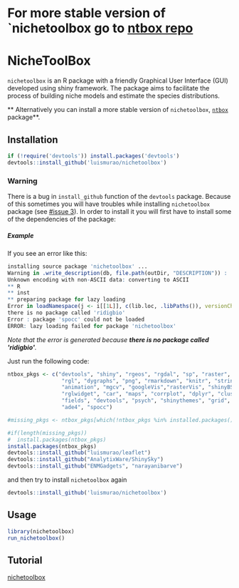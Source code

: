 
# For more stable version of `nichetoolbox go to [ntbox repo](https://github.com/luismurao/ntbox)
# NicheToolBox

`nichetoolbox` is an R package with a friendly Graphical User Interface (GUI) developed using shiny framework. The package aims to facilitate the process of building niche models and estimate the species distributions. 

** Alternatively you can install a more stable version of `nichetoolbox`, [`ntbox`](https://github.com/luismurao/ntbox) package**.


## Installation
```r
if (!require('devtools')) install.packages('devtools')
devtools::install_github('luismurao/nichetoolbox')
```

### Warning

There is a bug in `install_github` function of the `devtools` package. Because of this sometimes you will have troubles while installing `nichetoolbox` package (see [#issue 3](https://github.com/luismurao/nichetoolbox/issues/3)). In order to install it you will first have to install some of the dependencies of the package: 

##### Example 

If you see an error like this:

``` r
installing source package 'nichetoolbox' ...
Warning in .write_description(db, file.path(outDir, "DESCRIPTION")) :
Unknown encoding with non-ASCII data: converting to ASCII
** R
** inst
** preparing package for lazy loading
Error in loadNamespace(j <- i[[1L]], c(lib.loc, .libPaths()), versionCheck = vI[[j]]) :
there is no package called 'ridigbio'
Error : package 'spocc' could not be loaded
ERROR: lazy loading failed for package 'nichetoolbox'

```
*Note that the error is generated because **there is no package called 'ridigbio'**.* 

Just run the following code:

``` r
ntbox_pkgs <- c("devtools", "shiny", "rgeos", "rgdal", "sp", "raster", "maptools", "dismo", 
                 "rgl", "dygraphs", "png", "rmarkdown", "knitr", "stringr", "MASS",
                 "animation", "mgcv", "googleVis","rasterVis", "shinyBS","shinyjs",
                 "rglwidget", "car", "maps", "corrplot", "dplyr", "cluster", "sqldf",
                 "fields", "devtools", "psych", "shinythemes", "grid", "RColorBrewer",
                 "ade4", "spocc")

#missing_pkgs <- ntbox_pkgs[which(!ntbox_pkgs %in% installed.packages())]

#if(length(missing_pkgs))
#  install.packages(ntbox_pkgs)
install.packages(ntbox_pkgs)
devtools::install_github("luismurao/leaflet")
devtools::install_github("AnalytixWare/ShinySky")
devtools::install_github("ENMGadgets", "narayanibarve")
```

and then try to install `nichetoolbox` again 
```r
devtools::install_github('luismurao/nichetoolbox')
```

## Usage 

```r
library(nichetoolbox)
run_nichetoolbox()

```


## Tutorial
[nichetoolbox](https://luismurao.github.io/GSoC/gsoc_final_eval.html)
